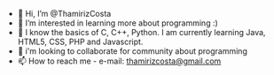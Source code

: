 - 👋 Hi, I’m @ThamirizCosta
- 👀 I’m interested in learning more about programming :)
- 🌱 I know the basics of C, C++, Python. I am currently learning Java, HTML5, CSS, PHP and Javascript.
- 💞️ i'm looking to collaborate for community about programming
- 📫 How to reach me - e-mail: thamirizcosta@gmail.com

<!---
ThamirizCosta/ThamirizCosta is a ✨ special ✨ repository because its `README.md` (this file) appears on your GitHub profile.
You can click the Preview link to take a look at your changes.
--->
